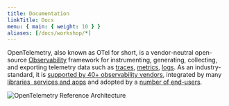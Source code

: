 ```yaml
---
title: Documentation
linkTitle: Docs
menu: { main: { weight: 10 } }
aliases: [/docs/workshop/*]
---
```


OpenTelemetry, also known as OTel for short, is a vendor-neutral open-source
[Observability](concepts/observability-primer/#what-is-observability) framework
for instrumenting, generating, collecting, and exporting telemetry data such as
[traces](/docs/concepts/signals/traces/),
[metrics](/docs/concepts/signals/metrics/),
[logs](/docs/concepts/signals/logs/). As an industry-standard, it is
[supported by 40+ observability vendors](/ecosystem/vendors/), integrated by
many [libraries, services and apps](/ecosystem/integrations) and adopted by a
[number of end-users](/ecosystem/adopters).

![OpenTelemetry Reference Architecture](/img/otel-diagram.svg)
